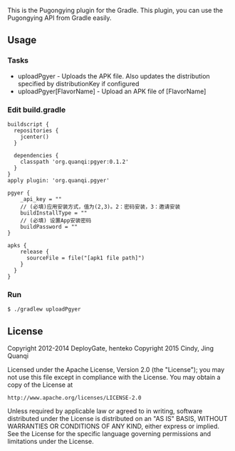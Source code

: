 This is the Pugongying plugin for the Gradle.
This plugin, you can use the Pugongying API from Gradle easily.


## Usage
### Tasks
* uploadPgyer              - Uploads the APK file. Also updates the distribution specified by distributionKey if configured
* uploadPgyer[FlavorName]  - Upload an APK file of [FlavorName]

### Edit build.gradle

```
buildscript {
  repositories {
    jcenter()
  }

  dependencies {
    classpath 'org.quanqi:pgyer:0.1.2'
  }
}
apply plugin: 'org.quanqi.pgyer'

pgyer {
    _api_key = ""
    // (必填)应用安装方式，值为(2,3)。2：密码安装，3：邀请安装
    buildInstallType = ""
    // (必填) 设置App安装密码
    buildPassword = ""
}

apks {
    release {
      sourceFile = file("[apk1 file path]")
    }
  }
}
```

### Run

```
$ ./gradlew uploadPgyer
```

## License
Copyright 2012-2014 DeployGate, henteko
Copyright 2015 Cindy, Jing Quanqi

Licensed under the Apache License, Version 2.0 (the "License"); you may not use this file except in compliance with the License. You may obtain a copy of the License at

```
http://www.apache.org/licenses/LICENSE-2.0
```
Unless required by applicable law or agreed to in writing, software distributed under the License is distributed on an "AS IS" BASIS, WITHOUT WARRANTIES OR CONDITIONS OF ANY KIND, either express or implied. See the License for the specific language governing permissions and limitations under the License.
